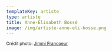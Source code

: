 ```yaml
---
templateKey: artiste
type: artiste
title: Anne-Élisabeth Bossé
image: /img/artiste-anne-eli-bosse.png
---
```

<small>Crédit photo: [Jimmi Francoeur](https://folio.jimmifrancoeur.com/)</small>
